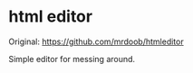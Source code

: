 html editor
===========

Original: https://github.com/mrdoob/htmleditor

Simple editor for messing around.
